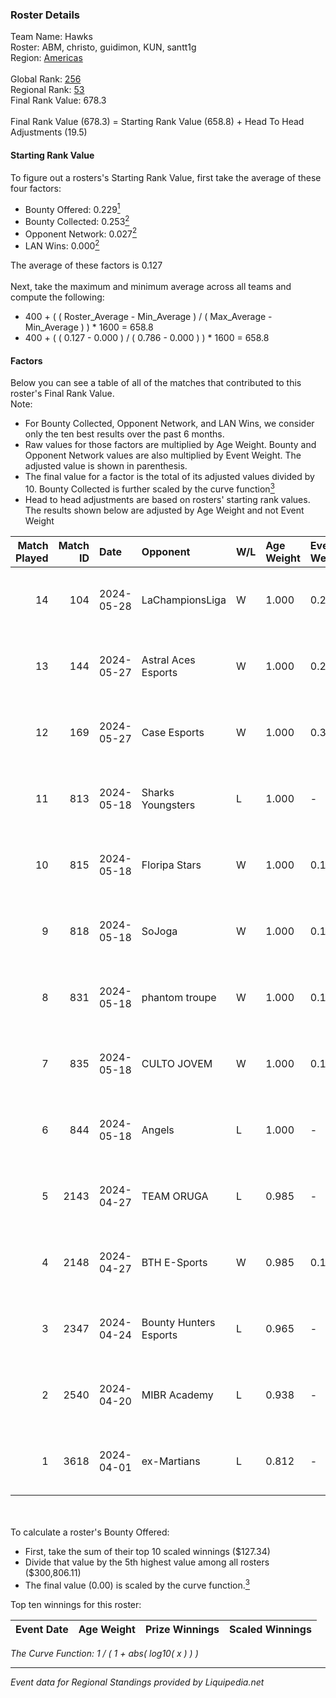 ### Roster Details<br />
Team Name: Hawks<br />
Roster: ABM, christo, guidimon, KUN, santt1g<br />
Region: [Americas]( ../standings_americas.md)<br />
<br />
Global Rank: [256](../standings_global.md)<br />
Regional Rank: [53]( ../standings_americas.md)<br />
Final Rank Value:  678.3<br />
<br />
Final Rank Value (678.3) = Starting Rank Value (658.8) + Head To Head Adjustments (19.5)<br />

#### Starting Rank Value<br />
To figure out a rosters's Starting Rank Value, first take the average of these four factors:<br />
- Bounty Offered: 0.229[<sup>1</sup>](#table2)
- Bounty Collected: 0.253[<sup>2</sup>](#table1)
- Opponent Network: 0.027[<sup>2</sup>](#table1)
- LAN Wins: 0.000[<sup>2</sup>](#table1)

The average of these factors is 0.127<br />
<br />
Next, take the maximum and minimum average across all teams and compute the following:<br />
- 400 + ( ( Roster_Average - Min_Average ) / ( Max_Average - Min_Average ) ) * 1600 = 658.8
- 400 + ( ( 0.127 - 0.000 ) / ( 0.786 - 0.000 ) ) * 1600 = 658.8


#### Factors<br />
Below you can see a table of all of the matches that contributed to this roster's Final Rank Value.<br />
Note:<br />

- For Bounty Collected, Opponent Network, and LAN Wins, we consider only the ten best results over the past 6 months.
- Raw values for those factors are multiplied by Age Weight. Bounty and Opponent Network values are also multiplied by Event Weight. The adjusted value is shown in parenthesis.
- The final value for a factor is the total of its adjusted values divided by 10. Bounty Collected is further scaled by the curve function[<sup>3</sup>](#curveFunction)
- Head to head adjustments are based on rosters' starting rank values. The results shown below are adjusted by Age Weight and not Event Weight
<span id="table1"></span><br />


| Match Played | Match ID | Date       | Opponent               | W/L | Age Weight | Event Weight | Bounty Collected | Opponent Network | LAN Wins  | H2H Adj. | Roster                               |
| -: | -: | :- | :- | :- | :- | :- | :- | :- | :- | -: | :- |
|           14 |      104 | 2024-05-28 | LaChampionsLiga        | W   | 1.000      | 0.284        | 0.000 (0.000)    | 0.080 (0.023)    | 0 (0.000) |    10.74 | ABM, christo, guidimon, KUN, santt1g |
|           13 |      144 | 2024-05-27 | Astral Aces Esports    | W   | 1.000      | 0.284        | 0.001 (0.000)    | 0.034 (0.010)    | 0 (0.000) |    13.09 | ABM, christo, guidimon, KUN, santt1g |
|           12 |      169 | 2024-05-27 | Case Esports           | W   | 1.000      | 0.384        | 0.028 (0.011)    | 0.461 (0.177)    | 0 (0.000) |    25.39 | ABM, christo, guidimon, KUN, santt1g |
|           11 |      813 | 2024-05-18 | Sharks Youngsters      | L   | 1.000      | -            | -                | -                | -         |   -14.16 | ABM, christo, KUN, peqexino, santt1g |
|           10 |      815 | 2024-05-18 | Floripa Stars          | W   | 1.000      | 0.143        | 0.001 (0.000)    | 0.144 (0.021)    | 0 (0.000) |    15.47 | ABM, christo, KUN, peqexino, santt1g |
|            9 |      818 | 2024-05-18 | SoJoga                 | W   | 1.000      | 0.143        | 0.000 (0.000)    | 0.138 (0.020)    | 0 (0.000) |    15.04 | ABM, christo, KUN, peqexino, santt1g |
|            8 |      831 | 2024-05-18 | phantom troupe         | W   | 1.000      | 0.143        | 0.000 (0.000)    | 0.111 (0.016)    | 0 (0.000) |    15.21 | ABM, christo, KUN, peqexino, santt1g |
|            7 |      835 | 2024-05-18 | CULTO JOVEM            | W   | 1.000      | 0.143        | 0.000 (0.000)    | 0.000 (0.000)    | 0 (0.000) |     7.62 | ABM, christo, KUN, peqexino, santt1g |
|            6 |      844 | 2024-05-18 | Angels                 | L   | 1.000      | -            | -                | -                | -         |   -19.50 | ABM, christo, KUN, peqexino, santt1g |
|            5 |     2143 | 2024-04-27 | TEAM ORUGA             | L   | 0.985      | -            | -                | -                | -         |   -15.54 | ABM, christo, Gooden, guidimon, KUN  |
|            4 |     2148 | 2024-04-27 | BTH E-Sports           | W   | 0.985      | 0.143        | 0.000 (0.000)    | 0.000 (0.000)    | 0 (0.000) |     6.86 | ABM, christo, Gooden, guidimon, KUN  |
|            3 |     2347 | 2024-04-24 | Bounty Hunters Esports | L   | 0.965      | -            | -                | -                | -         |   -15.82 | ABM, christo, Gooden, guidimon, KUN  |
|            2 |     2540 | 2024-04-20 | MIBR Academy           | L   | 0.938      | -            | -                | -                | -         |   -11.70 | ABM, christo, Gooden, guidimon, KUN  |
|            1 |     3618 | 2024-04-01 | ex-Martians            | L   | 0.812      | -            | -                | -                | -         |   -13.21 | ABM, christo, guidimon, KUN, pablek  |

<br />
<span id="table2"></span><br />
To calculate a roster's Bounty Offered:<br />

- First, take the sum of their top 10 scaled winnings ($127.34)
- Divide that value by the 5th highest value among all rosters ($300,806.11)
- The final value (0.00) is scaled by the curve function.[<sup>3</sup>](#curveFunction)

Top ten winnings for this roster:<br />

| Event Date | Age Weight | Prize Winnings | Scaled Winnings |
| :- | -: | :- | :- |


<span id="curveFunction"></span>_The Curve Function: 1 / ( 1 + abs( log10( x ) ) )_<br />

---
_Event data for Regional Standings provided by Liquipedia.net_<br />
